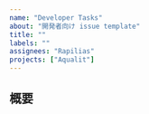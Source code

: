 ```yaml
---
name: "Developer Tasks"
about: "開発者向け issue template"
title: ""
labels: ""
assignees: "Rapilias"
projects: ["Aqualit"]
---
```


## 概要
